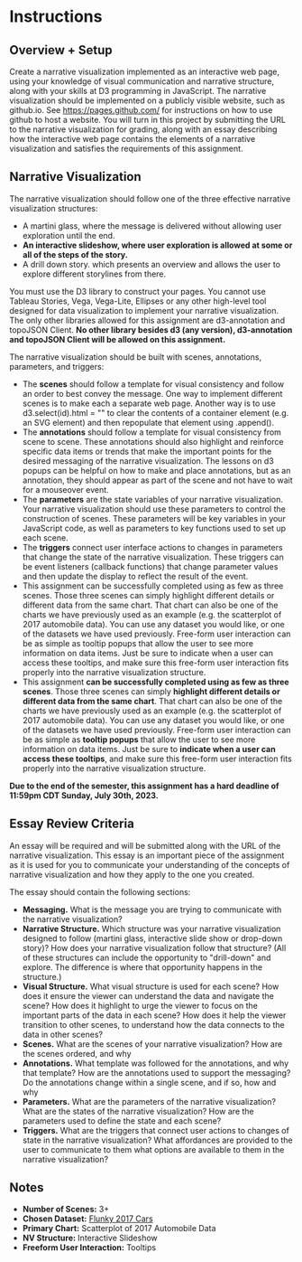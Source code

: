 # Instructions

## Overview + Setup

Create a narrative visualization implemented as an interactive web page, using your knowledge of visual communication and narrative structure, along with your skills at D3 programming in JavaScript. The narrative visualization should be implemented on a publicly visible website, such as github.io. See https://pages.github.com/ for instructions on how to use github to host a website. You will turn in this project by submitting the URL to the narrative visualization for grading, along with an essay describing how the interactive web page contains the elements of a narrative visualization and satisfies the requirements of this assignment.

## Narrative Visualization

The narrative visualization should follow one of the three effective narrative visualization structures:
- A martini glass, where the message is delivered without allowing user exploration until the end.
- **An interactive slideshow, where user exploration is allowed at some or all of the steps of the story.**
- A drill down story. which presents an overview and allows the user to explore different storylines from there.

You must use the D3 library to construct your pages. You cannot use Tableau Stories, Vega, Vega-Lite, Ellipses or any other high-level tool designed for data visualization to implement your narrative visualization. The only other libraries allowed for this assignment are d3-annotation and topoJSON Client. **No other library besides d3 (any version), d3-annotation and topoJSON Client will be allowed on this assignment.**

The narrative visualization should be built with scenes, annotations, parameters, and triggers:
- The **scenes** should follow a template for visual consistency and follow an order to best convey the message. One way to implement different scenes is to make each a separate web page. Another way is to use d3.select(id).html = "" to clear the contents of a container element (e.g. an SVG element) and then repopulate that element using .append().
- The **annotations** should follow a template for visual consistency from scene to scene. These annotations should also highlight and reinforce specific data items or trends that make the important points for the desired messaging of the narrative visualization. The lessons on d3 popups can be helpful on how to make and place annotations, but as an annotation, they should appear as part of the scene and not have to wait for a mouseover event.
- The **parameters** are the state variables of your narrative visualization. Your narrative visualization should use these parameters to control the construction of scenes. These parameters will be key variables in your JavaScript code, as well as parameters to key functions used to set up each scene.
- The **triggers** connect user interface actions to changes in parameters that change the state of the narrative visualization. These triggers can be event listeners (callback functions) that change parameter values and then update the display to reflect the result of the event.
- This assignment can be successfully completed using as few as three scenes. Those three scenes can simply highlight different details or different data from the same chart. That chart can also be one of the charts we have previously used as an example (e.g. the scatterplot of 2017 automobile data). You can use any dataset you would like, or one of the datasets we have used previously. Free-form user interaction can be as simple as tooltip popups that allow the user to see more information on data items. Just be sure to indicate when a user can access these tooltips, and make sure this free-form user interaction fits properly into the narrative visualization structure.
- This assignment **can be successfully completed using as few as three scenes**. Those three scenes can simply **highlight different details or different data from the same chart**. That chart can also be one of the charts we have previously used as an example (e.g. the scatterplot of 2017 automobile data). You can use any dataset you would like, or one of the datasets we have used previously. Free-form user interaction can be as simple as **tooltip popups** that allow the user to see more information on data items. Just be sure to **indicate when a user can access these tooltips**, and make sure this free-form user interaction fits properly into the narrative visualization structure.

**Due to the end of the semester, this assignment has a hard deadline of 11:59pm CDT Sunday, July 30th, 2023.**

## Essay Review Criteria

An essay will be required and will be submitted along with the URL of the narrative visualization. This essay is an important piece of the assignment as it is used for you to communicate your understanding of the concepts of narrative visualization and how they apply to the one you created.

The essay should contain the following sections:
- **Messaging.** What is the message you are trying to communicate with the narrative visualization?
- **Narrative Structure.** Which structure was your narrative visualization designed to follow (martini glass, interactive slide show or drop-down story)? How does your narrative visualization follow that structure? (All of these structures can include the opportunity to "drill-down" and explore. The difference is where that opportunity happens in the structure.)
- **Visual Structure.** What visual structure is used for each scene? How does it ensure the viewer can understand the data and navigate the scene? How does it highlight to urge the viewer to focus on the important parts of the data in each scene? How does it help the viewer transition to other scenes, to understand how the data connects to the data in other scenes?
- **Scenes.** What are the scenes of your narrative visualization? How are the scenes ordered, and why
- **Annotations.** What template was followed for the annotations, and why that template? How are the annotations used to support the messaging? Do the annotations change within a single scene, and if so, how and why
- **Parameters.** What are the parameters of the narrative visualization? What are the states of the narrative visualization? How are the parameters used to define the state and each scene?
- **Triggers.** What are the triggers that connect user actions to changes of state in the narrative visualization? What affordances are provided to the user to communicate to them what options are available to them in the narrative visualization?

## Notes

- **Number of Scenes:** 3+
- **Chosen Dataset:** [Flunky 2017 Cars](https://flunky.github.io/cars2017.csv)
- **Primary Chart:** Scatterplot of 2017 Automobile Data
- **NV Structure:** Interactive Slideshow
- **Freeform User Interaction:** Tooltips